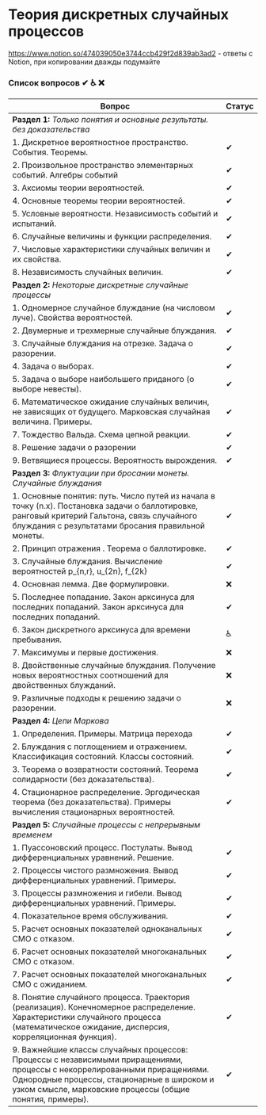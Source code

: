 # Теория дискретных случайных процессов
https://www.notion.so/474039050e3744ccb429f2d839ab3ad2 - ответы с Notion, при копировании дважды подумайте
### Список вопросов ✔ ♿ ❌

| Вопрос                                                       | Статус |
| ------------------------------------------------------------ | ------ |
| **Раздел 1:** *Только понятия и основные результаты. без доказательства*|
|1.	Дискретное вероятностное пространство. События. Теоремы.|✔   |
|2.	Произвольное пространство элементарных событий. Алгебры событий|✔   |
|3. Аксиомы теории вероятностей.|✔   |
|4. Основные теоремы теории вероятностей.|✔   |
|5. Условные вероятности. Независимость событий и испытаний.|✔   |
|6. Случайные величины и функции распределения. |✔   |
|7. Числовые характеристики случайных величин и их свойства.|✔   |
|8. Независимость случайных величин. |✔   |
|**Раздел 2:** *Некоторые дискретные случайные процессы*|
|1. Одномерное случайное блуждание (на числовом луче). Свойства вероятностей.|✔    |
|2. Двумерные и трехмерные случайные блуждания.|✔     |
|3. Случайные блуждания на отрезке. Задача о разорении. |✔     |
|4. Задача о выборах. |✔     |
|5. Задача о выборе наибольшего приданого (о выборе невесты).|✔     |
|6.	Математическое ожидание случайных величин, не зависящих от будущего. Марковская случайная величина. Примеры.|✔    |
|7. Тождество Вальда. Схема цепной реакции. |✔     |
|8. Решение задачи о разорении|✔     |
|9. Ветвящиеся процессы. Вероятность вырождения.|✔     |
|**Раздел 3:** *Флуктуации при бросании монеты. Случайные блуждания*|
|1. Основные понятия: путь. Число путей из начала в точку (n.x). Постановка задачи о баллотировке, ранговый критерий Гальтона, связь случайного блуждания с результатами бросания правильной монеты.|✔    |
|2. Принцип отражения . Теорема о баллотировке.|✔    |
|3. Случайные блуждания. Вычисление вероятностей p_{n,r}, u_{2n}, f_{2k} |✔    |
|4. Основная лемма. Две формулировки.|❌    |
|5. Последнее попадание. Закон арксинуса для последних попаданий.  Закон арксинуса для последних попаданий.|✔    |
|6. Закон дискретного арксинуса для времени пребывания.|♿    |
|7. Максимумы и первые достижения.|❌    |
|8. Двойственные случайные блуждания. Получение новых вероятностных соотношений для двойственных блужданий.|❌    |
|9. Различные подходы к решению задачи о разорении.|❌    |
|**Раздел 4:** *Цепи Маркова*|
|1.	Определения. Примеры. Матрица перехода|✔    |
|2.	Блуждания с поглощением и отражением. Классификация состояний. Классы состояний.|✔   |
|3.	Теорема о возвратности состояний. Теорема солидарности (без доказательства).|✔   |
|4.	Стационарное распределение. Эргодическая теорема (без доказательства). Примеры вычисления стационарных вероятностей.|✔    |
|**Раздел 5:** *Случайные процессы с непрерывным временем*|
|1.	Пуассоновский процесс. Постулаты. Вывод дифференциальных уравнений. Решение.|✔   |
|2.	Процессы чистого размножения. Вывод дифференциальных уравнений. Примеры.|✔   |
|3.	Процессы размножения и гибели.  Вывод дифференциальных уравнений. Примеры.|✔   |
|4.	Показательное время обслуживания. |✔   |
|5.	Расчет основных показателей одноканальных СМО с отказом.|✔   |
|6.	Расчет основных показателей многоканальных СМО с отказом.|✔   |
|7.	Расчет основных показателей многоканальных СМО с ожиданием.|✔   |
|8.	Понятие случайного процесса. Траектория (реализация). Конечномерное распределение. Характеристики случайного процесса (математическое ожидание, дисперсия, корреляционная функция).|✔    |
|9.	Важнейшие классы случайных процессов: Процессы с независимыми приращениями, процессы с некоррелированными приращениями. Однородные процессы, стационарные в широком и узком смысле, марковские процессы (общие понятия, примеры).|✔    |
